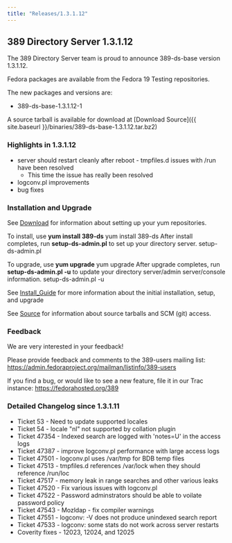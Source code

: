 ```yaml
---
title: "Releases/1.3.1.12"
---
```

389 Directory Server 1.3.1.12
-----------------------------

The 389 Directory Server team is proud to announce 389-ds-base version 1.3.1.12.

Fedora packages are available from the Fedora 19 Testing repositories.

The new packages and versions are:

-   389-ds-base-1.3.1.12-1

A source tarball is available for download at [Download Source]({{ site.baseurl }}/binaries/389-ds-base-1.3.1.12.tar.bz2)

### Highlights in 1.3.1.12

-   server should restart cleanly after reboot - tmpfiles.d issues with /run have been resolved
    -   This time the issue has really been resolved
-   logconv.pl improvements
-   bug fixes

### Installation and Upgrade

See [Download](../download.html) for information about setting up your yum repositories.

To install, use **yum install 389-ds** yum install 389-ds After install completes, run **setup-ds-admin.pl** to set up your directory server. setup-ds-admin.pl

To upgrade, use **yum upgrade** yum upgrade After upgrade completes, run **setup-ds-admin.pl -u** to update your directory server/admin server/console information. setup-ds-admin.pl -u

See [Install\_Guide](../legacy/install-guide.html) for more information about the initial installation, setup, and upgrade

See [Source](../development/source.html) for information about source tarballs and SCM (git) access.

### Feedback

We are very interested in your feedback!

Please provide feedback and comments to the 389-users mailing list: <https://admin.fedoraproject.org/mailman/listinfo/389-users>

If you find a bug, or would like to see a new feature, file it in our Trac instance: <https://fedorahosted.org/389>

### Detailed Changelog since 1.3.1.11

-   Ticket 53 - Need to update supported locales
-   Ticket 54 - locale "nl" not supported by collation plugin
-   Ticket 47354 - Indexed search are logged with 'notes=U' in the access logs
-   Ticket 47387 - improve logconv.pl performance with large access logs
-   Ticket 47501 - logconv.pl uses /var/tmp for BDB temp files
-   Ticket 47513 - tmpfiles.d references /var/lock when they should reference /run/loc
-   Ticket 47517 - memory leak in range searches and other various leaks
-   Ticket 47520 - Fix various issues with logconv.pl
-   Ticket 47522 - Password adminstrators should be able to voilate password policy
-   Ticket 47543 - Mozldap - fix compiler warnings
-   Ticket 47551 - logconv: -V does not produce unindexed search report
-   Ticket 47533 - logconv: some stats do not work across server restarts
-   Coverity fixes - 12023, 12024, and 12025


